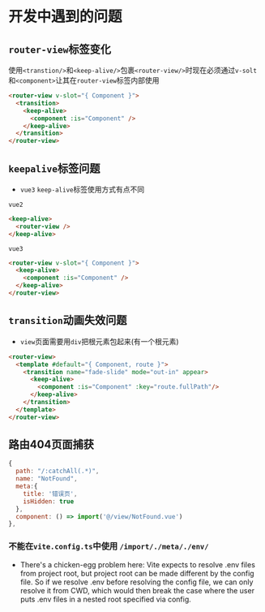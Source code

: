 # 开发中遇到的问题


## `router-view`标签变化
使用`<transtion/>`和`<keep-alive/>`包裹`<router-view/>`时现在必须通过`v-solt`和`<component>`让其在`router-view`标签内部使用
```html
<router-view v-slot="{ Component }">
  <transition>
    <keep-alive>
      <component :is="Component" />
    </keep-alive>
  </transition>
</router-view>
```

## `keepalive`标签问题
* `vue3` `keep-alive`标签使用方式有点不同

`vue2`
```html
<keep-alive>
  <router-view />
</keep-alive>
```
`vue3`
```html
<router-view v-slot="{ Component }">
  <keep-alive>
    <component :is="Component" />
  </keep-alive>
</router-view>
```

## `transition`动画失效问题
* `view`页面需要用`div`把根元素包起来(有一个根元素)
```html
<router-view>
  <template #default="{ Component, route }">
    <transition name="fade-slide" mode="out-in" appear>
      <keep-alive>
        <component :is="Component" :key="route.fullPath"/>
      </keep-alive>
    </transition>
  </template>
</router-view>
```

## 路由404页面捕获
```js
{
  path: "/:catchAll(.*)",
  name: "NotFound",
  meta:{
    title: '错误页',
    isHidden: true
  },
  component: () => import('@/view/NotFound.vue')
},
```
### 不能在`vite.config.ts`中使用 `/import/./meta/./env/`
* There's a chicken-egg problem here: Vite expects to resolve .env files from project root, but project root can be made different by the config file.
So if we resolve .env before resolving the config file, we can only resolve it from CWD, which would then break the case where the user puts .env files in a nested root specified via config.